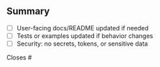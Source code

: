 ## Summary

* [ ] User-facing docs/README updated if needed
* [ ] Tests or examples updated if behavior changes
* [ ] Security: no secrets, tokens, or sensitive data

Closes #
